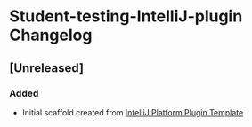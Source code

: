 <!-- Keep a Changelog guide -> https://keepachangelog.com -->

# Student-testing-IntelliJ-plugin Changelog

## [Unreleased]
### Added
- Initial scaffold created from [IntelliJ Platform Plugin Template](https://github.com/JetBrains/intellij-platform-plugin-template)
